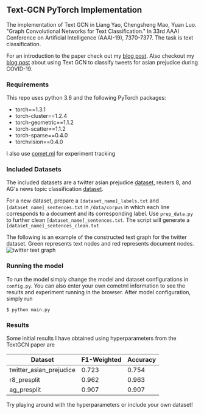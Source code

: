 ## Text-GCN PyTorch Implementation
The implementation of Text GCN in Liang Yao, Chengsheng Mao, Yuan Luo. "Graph Convolutional Networks for Text Classification." In 33rd AAAI Conference on Artificial Intelligence (AAAI-19), 7370-7377.
The task is text classification. 

For an introduction to the paper check out my [blog post](https://kenqgu.com/text-classification-with-graph-convolutional-networks/).
Also checkout my [blog post](https://kenqgu.com/classifying-asian-prejudice-in-tweets-during-covid-19-using-graph-convolutional-networks/) about using Text GCN to classify tweets for asian prejudice during COVID-19. 
### Requirements
This repo uses python 3.6 and the following PyTorch packages:

- torch==1.3.1
- torch-cluster==1.2.4
- torch-geometric==1.1.2
- torch-scatter==1.1.2
- torch-sparse==0.4.0
- torchvision==0.4.0

I also use [comet.ml](https://www.comet.ml/site/) for experiment tracking

### Included Datasets
The included datasets are a twitter asian prejudice [dataset](https://arxiv.org/abs/2005.03909), reuters 8, and AG's news topic classification [dataset](https://github.com/mhjabreel/CharCnn_Keras/tree/master/data/ag_news_csv).

For a new dataset, prepare a `[dataset_name]_labels.txt` and `[dataset_name]_sentences.txt` in `/data/corpus` in which each line corresponds to a document and its corresponding label. 
Use `prep_data.py` to further clean `[dataset_name]_sentences.txt`.
The script will generate a  `[dataset_name]_sentences_clean.txt`
 
The following is an example of the constructed text graph for the twitter dataset. Green represents text nodes and red represents document nodes.
![twitter text graph](https://github.com/codeKgu/text-gcn/blob/master/data/text_graphs/twitter_text_graph_nohashtag.png)

### Running the model
To run the model simply change the model and dataset configurations in `config.py`. You can also enter your own cometml information to see the results and experiment running in the browser. 
After model configuration, simply run 
```
$ python main.py
```

### Results
Some initial results I have obtained using hyperparameters from the TextGCN paper are

Dataset | F1-Weighted | Accuracy
--------|-------------|---------
twitter_asian_prejudice | 	0.723 | 0.754
r8_presplit | 0.962 | 0.963
ag_presplit | 0.907 | 0.907

Try playing around with the hyperparameters or include your own dataset!
